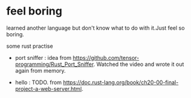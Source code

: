 # feel boring  
learned another language but don't know what to do with it.Just feel so boring.  

some rust practise  

- port sniffer : idea from https://github.com/tensor-programming/Rust_Port_Sniffer. Watched the video and wrote it out again from memory.  

- hello : TODO. from https://doc.rust-lang.org/book/ch20-00-final-project-a-web-server.html.